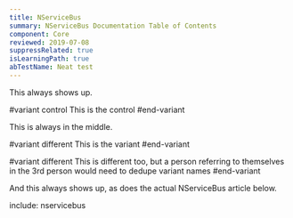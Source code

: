 ```yaml
---
title: NServiceBus
summary: NServiceBus Documentation Table of Contents
component: Core
reviewed: 2019-07-08
suppressRelated: true
isLearningPath: true
abTestName: Neat test
---
```


This always shows up.

#variant control
This is the control
#end-variant

This is always in the middle.

#variant different
This is the variant
#end-variant

#variant different
This is different too, but a person referring to themselves in the 3rd person would need to dedupe variant names
#end-variant

And this always shows up, as does the actual NServiceBus article below.

include: nservicebus
